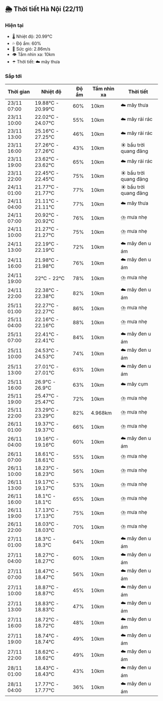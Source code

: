 ## 🌦️ Thời tiết Hà Nội (22/11)

### Hiện tại

- 🌡️ Nhiệt độ: 20.99℃
- 💦 Độ ẩm: 60%
- 💨 Sức gió: 2.86m/s
- 👁️ Tầm nhìn xa: 10km
- ☂️ Thời tiết: ☁️ mây thưa

### Sắp tới

| Thời gian | Nhiệt độ | Độ ẩm | Tầm nhìn xa | Thời tiết |
| --- | --- | --- | --- | --- |
| 23/11 07:00 | 19.88℃ - 20.99℃ | 60% | 10km | ☁️ mây thưa |
| 23/11 10:00 | 22.02℃ - 24.07℃ | 55% | 10km | ☁️ mây rải rác |
| 23/11 13:00 | 25.16℃ - 27.25℃ | 46% | 10km | ☁️ mây rải rác |
| 23/11 16:00 | 27.26℃ - 27.26℃ | 43% | 10km | ☀️ bầu trời quang đãng |
| 23/11 19:00 | 23.62℃ - 23.62℃ | 65% | 10km | ☁️ mây rải rác |
| 23/11 22:00 | 22.45℃ - 22.45℃ | 75% | 10km | ☀️ bầu trời quang đãng |
| 24/11 01:00 | 21.77℃ - 21.77℃ | 77% | 10km | ☀️ bầu trời quang đãng |
| 24/11 04:00 | 21.11℃ - 21.11℃ | 77% | 10km | ☁️ mây thưa |
| 24/11 07:00 | 20.92℃ - 20.92℃ | 76% | 10km | ⛈️ mưa nhẹ |
| 24/11 10:00 | 21.27℃ - 21.27℃ | 75% | 10km | ⛈️ mưa nhẹ |
| 24/11 13:00 | 22.19℃ - 22.19℃ | 72% | 10km | ☁️ mây đen u ám |
| 24/11 16:00 | 21.98℃ - 21.98℃ | 76% | 10km | ☁️ mây đen u ám |
| 24/11 19:00 | 22℃ - 22℃ | 78% | 10km | ⛈️ mưa nhẹ |
| 24/11 22:00 | 22.38℃ - 22.38℃ | 82% | 10km | ☁️ mây đen u ám |
| 25/11 01:00 | 22.27℃ - 22.27℃ | 86% | 10km | ⛈️ mưa nhẹ |
| 25/11 04:00 | 22.16℃ - 22.16℃ | 88% | 10km | ⛈️ mưa nhẹ |
| 25/11 07:00 | 22.41℃ - 22.41℃ | 84% | 10km | ☁️ mây đen u ám |
| 25/11 10:00 | 24.53℃ - 24.53℃ | 74% | 10km | ☁️ mây đen u ám |
| 25/11 13:00 | 27.01℃ - 27.01℃ | 63% | 10km | ☁️ mây đen u ám |
| 25/11 16:00 | 26.9℃ - 26.9℃ | 63% | 10km | ☁️ mây cụm |
| 25/11 19:00 | 25.47℃ - 25.47℃ | 72% | 10km | ⛈️ mưa nhẹ |
| 25/11 22:00 | 23.29℃ - 23.29℃ | 82% | 4.968km | ⛈️ mưa nhẹ |
| 26/11 01:00 | 19.37℃ - 19.37℃ | 66% | 10km | ⛈️ mưa nhẹ |
| 26/11 04:00 | 19.16℃ - 19.16℃ | 60% | 10km | ☁️ mây đen u ám |
| 26/11 07:00 | 18.61℃ - 18.61℃ | 55% | 10km | ⛈️ mưa nhẹ |
| 26/11 10:00 | 18.23℃ - 18.23℃ | 56% | 10km | ⛈️ mưa nhẹ |
| 26/11 13:00 | 19.17℃ - 19.17℃ | 53% | 10km | ⛈️ mưa nhẹ |
| 26/11 16:00 | 18.1℃ - 18.1℃ | 65% | 10km | ⛈️ mưa nhẹ |
| 26/11 19:00 | 17.13℃ - 17.13℃ | 75% | 10km | ⛈️ mưa nhẹ |
| 26/11 22:00 | 18.03℃ - 18.03℃ | 70% | 10km | ⛈️ mưa nhẹ |
| 27/11 01:00 | 18.3℃ - 18.3℃ | 64% | 10km | ☁️ mây đen u ám |
| 27/11 04:00 | 18.27℃ - 18.27℃ | 60% | 10km | ☁️ mây đen u ám |
| 27/11 07:00 | 18.47℃ - 18.47℃ | 56% | 10km | ☁️ mây đen u ám |
| 27/11 10:00 | 18.87℃ - 18.87℃ | 45% | 10km | ☁️ mây đen u ám |
| 27/11 13:00 | 18.83℃ - 18.83℃ | 47% | 10km | ☁️ mây đen u ám |
| 27/11 16:00 | 18.72℃ - 18.72℃ | 48% | 10km | ☁️ mây đen u ám |
| 27/11 19:00 | 18.74℃ - 18.74℃ | 49% | 10km | ☁️ mây đen u ám |
| 27/11 22:00 | 18.62℃ - 18.62℃ | 49% | 10km | ☁️ mây đen u ám |
| 28/11 01:00 | 18.43℃ - 18.43℃ | 43% | 10km | ☁️ mây đen u ám |
| 28/11 04:00 | 17.77℃ - 17.77℃ | 36% | 10km | ☁️ mây đen u ám |
